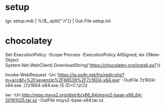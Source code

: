 # setup

(gc setup.md) | %{$_.split("`n")} | Out-File setup.txt

# chocolatey

Set-ExecutionPolicy -Scope Process -ExecutionPolicy AllSigned;  iex ((New-Object System.Net.WebClient).DownloadString('https://chocolatey.org/install.ps1'))

Invoke-WebRequest -Uri 'https://ja.osdn.net/frs/redir.php?m=acc&f=%2Fsevenzip%2F66539%2F7z1604-x64.exe' -OutFile 7z1604-x64.exe
.\7z1604-x64.exe /S /D=C:\z\7z

iwr -Uri http://repo.msys2.org/distrib/x86_64/msys2-base-x86_64-20161025.tar.xz -OutFile msys2-base-x64.tar.xz

